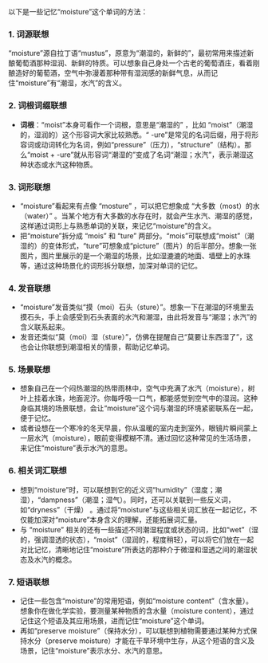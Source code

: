以下是一些记忆“moisture”这个单词的方法：

### 1. 词源联想
“moisture”源自拉丁语“mustus”，原意为“潮湿的，新鲜的”，最初常用来描述新酿葡萄酒那种湿润、新鲜的特质。可以想象自己身处一个古老的葡萄酒庄，看着刚酿造好的葡萄酒，空气中弥漫着那种带有湿润感的新鲜气息，从而记住“moisture”有“潮湿，水汽”的含义。

### 2. 词根词缀联想
 - **词根**：“moist”本身可看作一个词根，意思是“潮湿的” ，比如 “moist”（潮湿的，湿润的）这个形容词大家比较熟悉。“ -ure”是常见的名词后缀，用于将形容词或动词转化为名词，例如“pressure”（压力），“structure”（结构）。那么“moist + -ure”就从形容词“潮湿的”变成了名词“潮湿；水汽”，表示潮湿这种状态或水汽这种物质。

### 3. 词形联想
 - “moisture”看起来有点像 “mosture” ，可以把它想象成 “大多数（most）的水（water）” 。当某个地方有大多数的水存在时，就会产生水汽、潮湿的感觉，这样通过词形上与熟悉单词的关联，来记忆“moisture”的含义。
 - 把“moisture”拆分成 “mois” 和 “ture” 两部分。“mois”可联想成“moist”（潮湿的）的变体形式，“ture”可想象成“picture”（图片）的后半部分。想象一张图片，图片里展示的是一个潮湿的场景，比如湿漉漉的地面、墙壁上的水珠等，通过这种场景化的词形拆分联想，加深对单词的记忆。

### 4. 发音联想
 - “moisture”发音类似“摸（moi）石头（sture）”。想象一下在潮湿的环境里去摸石头，手上会感受到石头表面的水汽和潮湿，由此将发音与“潮湿；水汽”的含义联系起来。
 - 发音还类似“莫（moi）湿（sture）”，仿佛在提醒自己“莫要让东西湿了”，这也会让你联想到潮湿相关的情景，帮助记忆单词。

### 5. 场景联想
 - 想象自己在一个闷热潮湿的热带雨林中，空气中充满了水汽（moisture），树叶上挂着水珠，地面泥泞。你每呼吸一口气，都能感觉到空气中的湿润。这种身临其境的场景联想，会让“moisture”这个词与潮湿的环境紧密联系在一起，便于记忆。
 - 或者设想在一个寒冷的冬天早晨，你从温暖的室内走到室外，眼镜片瞬间蒙上一层水汽（moisture），眼前变得模糊不清。通过回忆这种常见的生活场景，来记住“moisture”表示水汽的意思。

### 6. 相关词汇联想
 - 想到“moisture”时，可以联想到它的近义词“humidity”（湿度；潮湿），“dampness”（潮湿；湿气）。同时，还可以关联到一些反义词，如“dryness”（干燥） 。通过将“moisture”与这些相关词汇放在一起记忆，不仅能加深对“moisture”本身含义的理解，还能拓展词汇量。
 - 与 “moisture” 相关的还有一些描述不同潮湿程度或状态的词，比如“wet”（湿的，强调湿透的状态），“moist”（湿润的，程度稍轻），可以将它们放在一起对比记忆，清晰地记住“moisture”所表达的那种介于微湿和湿透之间的潮湿状态及水汽的概念。

### 7. 短语联想
 - 记住一些包含“moisture”的常用短语，例如“moisture content”（含水量）。想象你在做化学实验，要测量某种物质的含水量（moisture content），通过记住这个短语及其应用场景，进而记住“moisture”这个单词。
 - 再如“preserve moisture”（保持水分），可以联想到植物需要通过某种方式保持水分（preserve moisture）才能在干旱环境中生存，从这个短语的含义及场景，记住“moisture”表示水分、水汽的意思。 